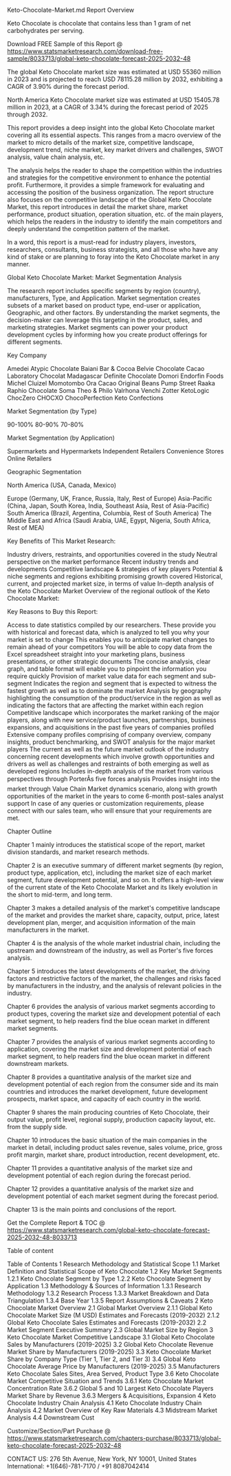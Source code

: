  Keto-Chocolate-Market.md
Report Overview

Keto Chocolate is chocolate that contains less than 1 gram of net carbohydrates per serving.

Download FREE Sample of this Report @ https://www.statsmarketresearch.com/download-free-sample/8033713/global-keto-chocolate-forecast-2025-2032-48


The global Keto Chocolate market size was estimated at USD 55360 million in 2023 and is projected to reach USD 78115.28 million by 2032, exhibiting a CAGR of 3.90% during the forecast period.



North America Keto Chocolate market size was estimated at USD 15405.78 million in 2023, at a CAGR of 3.34% during the forecast period of 2025 through 2032.



This report provides a deep insight into the global Keto Chocolate market covering all its essential aspects. This ranges from a macro overview of the market to micro details of the market size, competitive landscape, development trend, niche market, key market drivers and challenges, SWOT analysis, value chain analysis, etc.



The analysis helps the reader to shape the competition within the industries and strategies for the competitive environment to enhance the potential profit. Furthermore, it provides a simple framework for evaluating and accessing the position of the business organization. The report structure also focuses on the competitive landscape of the Global Keto Chocolate Market, this report introduces in detail the market share, market performance, product situation, operation situation, etc. of the main players, which helps the readers in the industry to identify the main competitors and deeply understand the competition pattern of the market.



In a word, this report is a must-read for industry players, investors, researchers, consultants, business strategists, and all those who have any kind of stake or are planning to foray into the Keto Chocolate market in any manner.



Global Keto Chocolate Market: Market Segmentation Analysis



The research report includes specific segments by region (country), manufacturers, Type, and Application. Market segmentation creates subsets of a market based on product type, end-user or application, Geographic, and other factors. By understanding the market segments, the decision-maker can leverage this targeting in the product, sales, and marketing strategies. Market segments can power your product development cycles by informing how you create product offerings for different segments.



Key Company

Amedei
Atypic Chocolate
Baiani
Bar & Cocoa
Belvie Chocolate
Cacao Laboratory
Chocolat Madagascar
Definite Chocolate
Domori
Endorfin Foods
Michel Cluizel
Momotombo
Ora Cacao
Original Beans
Pump Street
Raaka
Raphio Chocolate
Soma
Theo & Philo
Valrhona
Venchi
Zotter
KetoLogic
ChocZero
CHOCXO
ChocoPerfection
Keto Confections

Market Segmentation (by Type)

90-100%
80-90%
70-80%

Market Segmentation (by Application)

Supermarkets and Hypermarkets
Independent Retailers
Convenience Stores
Online Retailers

Geographic Segmentation

North America (USA, Canada, Mexico)

Europe (Germany, UK, France, Russia, Italy, Rest of Europe)
Asia-Pacific (China, Japan, South Korea, India, Southeast Asia, Rest of Asia-Pacific)
South America (Brazil, Argentina, Columbia, Rest of South America)
The Middle East and Africa (Saudi Arabia, UAE, Egypt, Nigeria, South Africa, Rest of MEA)

Key Benefits of This Market Research:

Industry drivers, restraints, and opportunities covered in the study
Neutral perspective on the market performance
Recent industry trends and developments
Competitive landscape & strategies of key players
Potential & niche segments and regions exhibiting promising growth covered
Historical, current, and projected market size, in terms of value
In-depth analysis of the Keto Chocolate Market
Overview of the regional outlook of the Keto Chocolate Market:

Key Reasons to Buy this Report:

Access to date statistics compiled by our researchers. These provide you with historical and forecast data, which is analyzed to tell you why your market is set to change
This enables you to anticipate market changes to remain ahead of your competitors
You will be able to copy data from the Excel spreadsheet straight into your marketing plans, business presentations, or other strategic documents
The concise analysis, clear graph, and table format will enable you to pinpoint the information you require quickly
Provision of market value data for each segment and sub-segment
Indicates the region and segment that is expected to witness the fastest growth as well as to dominate the market
Analysis by geography highlighting the consumption of the product/service in the region as well as indicating the factors that are affecting the market within each region
Competitive landscape which incorporates the market ranking of the major players, along with new service/product launches, partnerships, business expansions, and acquisitions in the past five years of companies profiled
Extensive company profiles comprising of company overview, company insights, product benchmarking, and SWOT analysis for the major market players
The current as well as the future market outlook of the industry concerning recent developments which involve growth opportunities and drivers as well as challenges and restraints of both emerging as well as developed regions
Includes in-depth analysis of the market from various perspectives through PorterÂs five forces analysis
Provides insight into the market through Value Chain
Market dynamics scenario, along with growth opportunities of the market in the years to come
6-month post-sales analyst support
In case of any queries or customization requirements, please connect with our sales team, who will ensure that your requirements are met.


Chapter Outline

Chapter 1 mainly introduces the statistical scope of the report, market division standards, and market research methods.



Chapter 2 is an executive summary of different market segments (by region, product type, application, etc), including the market size of each market segment, future development potential, and so on. It offers a high-level view of the current state of the Keto Chocolate Market and its likely evolution in the short to mid-term, and long term.



Chapter 3 makes a detailed analysis of the market's competitive landscape of the market and provides the market share, capacity, output, price, latest development plan, merger, and acquisition information of the main manufacturers in the market.



Chapter 4 is the analysis of the whole market industrial chain, including the upstream and downstream of the industry, as well as Porter's five forces analysis.



Chapter 5 introduces the latest developments of the market, the driving factors and restrictive factors of the market, the challenges and risks faced by manufacturers in the industry, and the analysis of relevant policies in the industry.



Chapter 6 provides the analysis of various market segments according to product types, covering the market size and development potential of each market segment, to help readers find the blue ocean market in different market segments.



Chapter 7 provides the analysis of various market segments according to application, covering the market size and development potential of each market segment, to help readers find the blue ocean market in different downstream markets.



Chapter 8 provides a quantitative analysis of the market size and development potential of each region from the consumer side and its main countries and introduces the market development, future development prospects, market space, and capacity of each country in the world.



Chapter 9 shares the main producing countries of Keto Chocolate, their output value, profit level, regional supply, production capacity layout, etc. from the supply side.



Chapter 10 introduces the basic situation of the main companies in the market in detail, including product sales revenue, sales volume, price, gross profit margin, market share, product introduction, recent development, etc.



Chapter 11 provides a quantitative analysis of the market size and development potential of each region during the forecast period.



Chapter 12 provides a quantitative analysis of the market size and development potential of each market segment during the forecast period.



Chapter 13 is the main points and conclusions of the report.

Get the Complete Report & TOC @ https://www.statsmarketresearch.com/global-keto-chocolate-forecast-2025-2032-48-8033713

Table of content

Table of Contents
1 Research Methodology and Statistical Scope
1.1 Market Definition and Statistical Scope of Keto Chocolate
1.2 Key Market Segments
1.2.1 Keto Chocolate Segment by Type
1.2.2 Keto Chocolate Segment by Application
1.3 Methodology & Sources of Information
1.3.1 Research Methodology
1.3.2 Research Process
1.3.3 Market Breakdown and Data Triangulation
1.3.4 Base Year
1.3.5 Report Assumptions & Caveats
2 Keto Chocolate Market Overview
2.1 Global Market Overview
2.1.1 Global Keto Chocolate Market Size (M USD) Estimates and Forecasts (2019-2032)
2.1.2 Global Keto Chocolate Sales Estimates and Forecasts (2019-2032)
2.2 Market Segment Executive Summary
2.3 Global Market Size by Region
3 Keto Chocolate Market Competitive Landscape
3.1 Global Keto Chocolate Sales by Manufacturers (2019-2025)
3.2 Global Keto Chocolate Revenue Market Share by Manufacturers (2019-2025)
3.3 Keto Chocolate Market Share by Company Type (Tier 1, Tier 2, and Tier 3)
3.4 Global Keto Chocolate Average Price by Manufacturers (2019-2025)
3.5 Manufacturers Keto Chocolate Sales Sites, Area Served, Product Type
3.6 Keto Chocolate Market Competitive Situation and Trends
3.6.1 Keto Chocolate Market Concentration Rate
3.6.2 Global 5 and 10 Largest Keto Chocolate Players Market Share by Revenue
3.6.3 Mergers & Acquisitions, Expansion
4 Keto Chocolate Industry Chain Analysis
4.1 Keto Chocolate Industry Chain Analysis
4.2 Market Overview of Key Raw Materials
4.3 Midstream Market Analysis
4.4 Downstream Cust

Customize/Section/Part Purchase @ https://www.statsmarketresearch.com/chapters-purchase/8033713/global-keto-chocolate-forecast-2025-2032-48

CONTACT US:
276 5th Avenue, New York, NY 10001, United States
International: +1(646)-781-7170 / +91 8087042414
